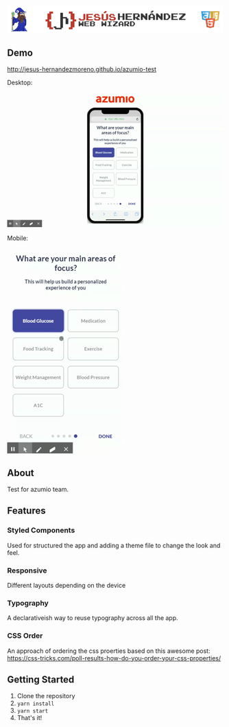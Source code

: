 ![Logo of the project](https://raw.githubusercontent.com/jesus-hernandezmoreno/tic-tac-toe/master/public/img/logo.png)

## Demo

http://jesus-hernandezmoreno.github.io/azumio-test

Desktop:

![desktop-version](https://raw.githubusercontent.com/jesus-hernandezmoreno/azumio-test/master/src/assets/desktop-demo.gif)

Mobile:

![mobile-version](https://raw.githubusercontent.com/jesus-hernandezmoreno/azumio-test/master/src/assets/mobile-demo.gif)

## About

Test for azumio team.

## Features

### Styled Components

Used for structured the app and adding a theme file to change the look and feel.

### Responsive

Different layouts depending on the device

### Typography

A declarativeish way to reuse typography across all the app.

### CSS Order

An approach of ordering the css proerties based on this awesome post: https://css-tricks.com/poll-results-how-do-you-order-your-css-properties/

## Getting Started

1. Clone the repository
2. `yarn install`
3. `yarn start`
4. That's it!
